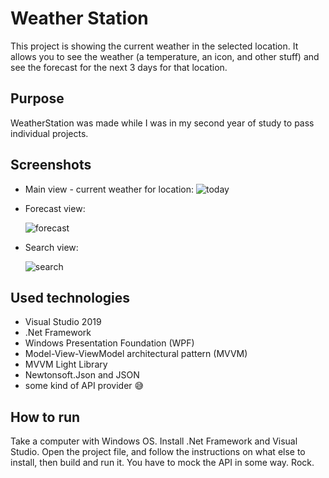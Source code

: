 # Weather Station

This project is showing the current weather in the selected location. It allows you to see the weather (a temperature, an icon, and other stuff) and see the forecast for the next 3 days for that location.

## Purpose

WeatherStation was made while I was in my second year of study to pass individual projects.

## Screenshots

- Main view - current weather for location:
  ![today](https://user-images.githubusercontent.com/27026036/51310860-e0eadf80-1a47-11e9-8136-542681380259.PNG)

- Forecast view:

  ![forecast](https://user-images.githubusercontent.com/27026036/51310871-e47e6680-1a47-11e9-871e-226eeda53b13.PNG)

- Search view:

  ![search](https://user-images.githubusercontent.com/27026036/51310877-e5af9380-1a47-11e9-811c-da0575e6ada4.PNG)

## Used technologies

- Visual Studio 2019
- .Net Framework
- Windows Presentation Foundation (WPF)
- Model-View-ViewModel architectural pattern (MVVM)
- MVVM Light Library
- Newtonsoft.Json and JSON
- some kind of API provider 😅

## How to run

Take a computer with Windows OS. Install .Net Framework and Visual Studio. Open the project file, and follow the instructions on what else to install, then build and run it. You have to mock the API in some way. Rock.
